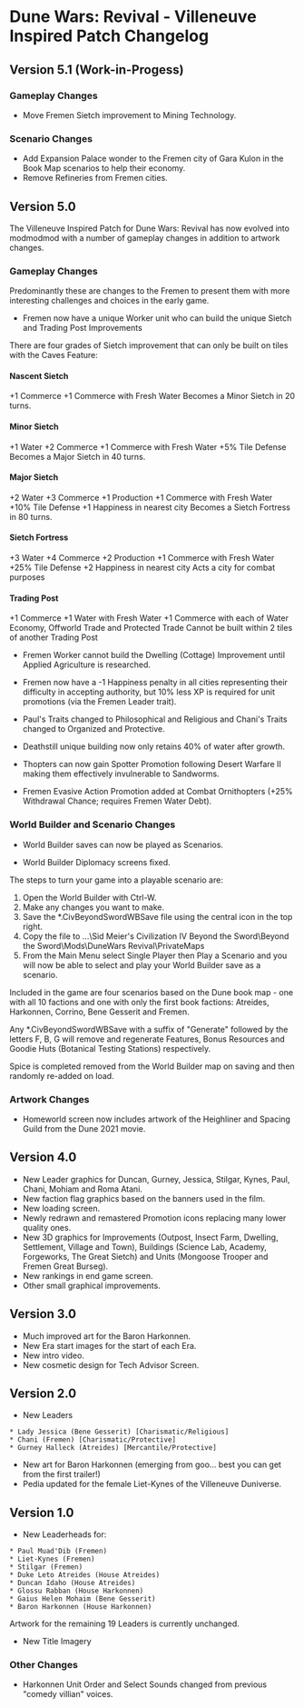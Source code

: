 # Dune Wars: Revival - Villeneuve Inspired Patch Changelog

## Version 5.1 (Work-in-Progess)

### Gameplay Changes

* Move Fremen Sietch improvement to Mining Technology.

### Scenario Changes

* Add Expansion Palace wonder to the Fremen city of Gara Kulon in the Book Map scenarios to help their economy.
* Remove Refineries from Fremen cities.

## Version 5.0

The Villeneuve Inspired Patch for Dune Wars: Revival has now evolved into modmodmod with a number of gameplay changes in addition to artwork changes.

### Gameplay Changes

Predominantly these are changes to the Fremen to present them with more interesting challenges and choices in the early game.

* Fremen now have a unique Worker unit who can build the unique Sietch and Trading Post Improvements

There are four grades of Sietch improvement that can only be built on tiles with the Caves Feature:

#### Nascent Sietch
+1 Commerce
+1 Commerce with Fresh Water
Becomes a Minor Sietch in 20 turns.

#### Minor Sietch
+1 Water
+2 Commerce
+1 Commerce with Fresh Water
+5% Tile Defense
Becomes a Major Sietch in 40 turns.

#### Major Sietch
+2 Water
+3 Commerce
+1 Production
+1 Commerce with Fresh Water
+10% Tile Defense
+1 Happiness in nearest city
Becomes a Sietch Fortress in 80 turns.

#### Sietch Fortress
+3 Water
+4 Commerce
+2 Production
+1 Commerce with Fresh Water
+25% Tile Defense
+2 Happiness in nearest city
Acts a city for combat purposes

#### Trading Post
+1 Commerce
+1 Water with Fresh Water
+1 Commerce with each of Water Economy, Offworld Trade and Protected Trade
Cannot be built within 2 tiles of another Trading Post


* Fremen Worker cannot build the Dwelling (Cottage) Improvement until Applied Agriculture is researched.

* Fremen now have a -1 Happiness penalty in all cities representing their difficulty in accepting authority, but 10% less XP is required for unit promotions (via the Fremen Leader trait).

* Paul's Traits changed to Philosophical and Religious and Chani's Traits changed to Organized and Protective.

* Deathstill unique building now only retains 40% of water after growth.

* Thopters can now gain Spotter Promotion following Desert Warfare II making them effectively invulnerable to Sandworms.

* Fremen Evasive Action Promotion added at Combat Ornithopters (+25% Withdrawal Chance; requires Fremen Water Debt).

### World Builder and Scenario Changes

* World Builder saves can now be played as Scenarios.

* World Builder Diplomacy screens fixed.

The steps to turn your game into a playable scenario are:
1. Open the World Builder with Ctrl-W.
2. Make any changes you want to make.
3. Save the *.CivBeyondSwordWBSave file using the central icon in the top right.
4. Copy the file to ...\Sid Meier's Civilization IV Beyond the Sword\Beyond the Sword\Mods\DuneWars Revival\PrivateMaps
5. From the Main Menu select Single Player then Play a Scenario and you will now be able to select and play your World Builder save as a scenario.

Included in the game are four scenarios based on the Dune book map - one with all 10 factions and one with only the first book factions: Atreides, Harkonnen, Corrino, Bene Gesserit and Fremen.

Any *.CivBeyondSwordWBSave with a suffix of "Generate" followed by the letters F, B, G will remove and regenerate Features, Bonus Resources and Goodie Huts (Botanical Testing Stations) respectively.

Spice is completed removed from the World Builder map on saving and then randomly re-added on load.

### Artwork Changes

* Homeworld screen now includes artwork of the Heighliner and Spacing Guild from the Dune 2021 movie.

## Version 4.0

* New Leader graphics for Duncan, Gurney, Jessica, Stilgar, Kynes, Paul, Chani, Mohiam and Roma Atani.
* New faction flag graphics based on the banners used in the film.
* New loading screen.
* Newly redrawn and remastered Promotion icons replacing many lower quality ones.
* New 3D graphics for Improvements (Outpost, Insect Farm, Dwelling, Settlement, Village and Town), Buildings (Science Lab, Academy, Forgeworks, The Great Sietch) and Units (Mongoose Trooper and Fremen Great Burseg).
* New rankings in end game screen.
* Other small graphical improvements.

## Version 3.0

* Much improved art for the Baron Harkonnen.
* New Era start images for the start of each Era.
* New intro video.
* New cosmetic design for Tech Advisor Screen.

## Version 2.0

* New Leaders
```
* Lady Jessica (Bene Gesserit) [Charismatic/Religious]
* Chani (Fremen) [Charismatic/Protective]
* Gurney Halleck (Atreides) [Mercantile/Protective]
```
* New art for Baron Harkonnen (emerging from goo... best you can get from the first trailer!)
* Pedia updated for the female Liet-Kynes of the Villeneuve Duniverse.

## Version 1.0

* New Leaderheads for:
```
* Paul Muad'Dib (Fremen)
* Liet-Kynes (Fremen)
* Stilgar (Fremen)
* Duke Leto Atreides (House Atreides)
* Duncan Idaho (House Atreides)
* Glossu Rabban (House Harkonnen)
* Gaius Helen Mohaim (Bene Gesserit)
* Baron Harkonnen (House Harkonnen)
```
Artwork for the remaining 19 Leaders is currently unchanged.

* New Title Imagery

### Other Changes
* Harkonnen Unit Order and Select Sounds changed from previous "comedy villian" voices.

